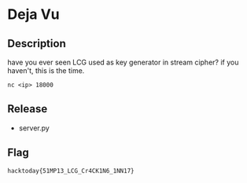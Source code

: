 # Deja Vu

## Description

have you ever seen LCG used as key generator in stream cipher? if you haven't, this is the time.

`nc <ip> 18000`

## Release

- server.py

## Flag
`hacktoday{51MP13_LCG_Cr4CK1N6_1NN17}`
